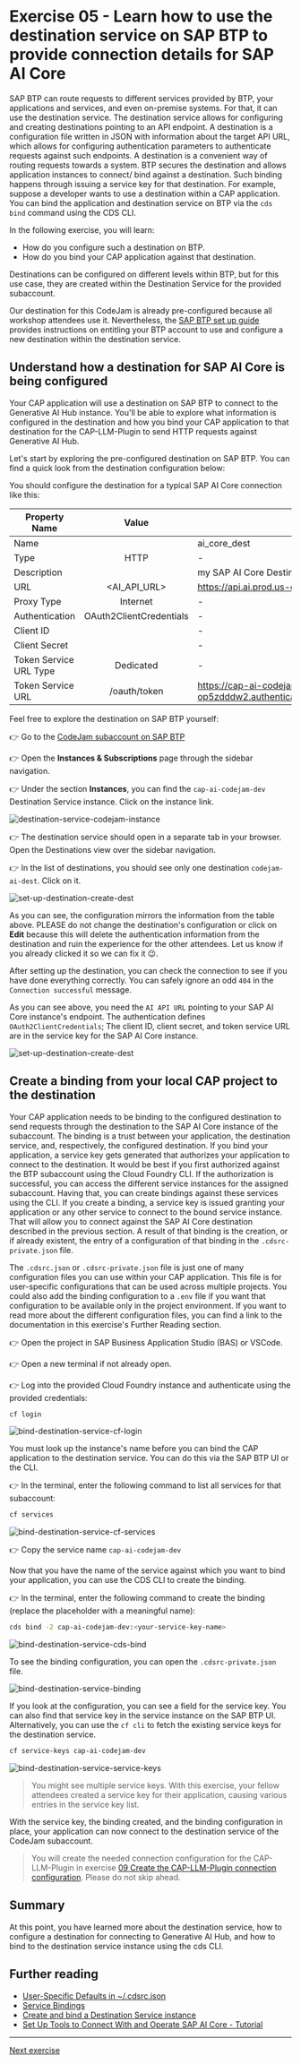 # Exercise 05 - Learn how to use the destination service on SAP BTP to provide connection details for SAP AI Core

SAP BTP can route requests to different services provided by BTP, your applications and services, and even on-premise systems. For that, it can use the destination service. The destination service allows for configuring and creating destinations pointing to an API endpoint. A destination is a configuration file written in JSON with information about the target API URL, which allows for configuring authentication parameters to authenticate requests against such endpoints. A destination is a convenient way of routing requests towards a system. BTP secures the destination and allows application instances to connect/ bind against a destination. Such binding happens through issuing a service key for that destination. For example, suppose a developer wants to use a destination within a CAP application. You can bind the application and destination service on BTP via the `cds bind` command using the CDS CLI. 

In the following exercise, you will learn:

* How do you configure such a destination on BTP.
* How do you bind your CAP application against that destination.

Destinations can be configured on different levels within BTP, but for this use case, they are created within the Destination Service for the provided subaccount.

Our destination for this CodeJam is already pre-configured because all workshop attendees use it. Nevertheless, the [SAP BTP set up guide](../../btp-setup-guide.md) provides instructions on entitling your BTP account to use and configure a new destination within the destination service.

## Understand how a destination for SAP AI Core is being configured

Your CAP application will use a destination on SAP BTP to connect to the Generative AI Hub instance. You'll be able to explore what information is configured in the destination and how you bind your CAP application to that destination for the CAP-LLM-Plugin to send HTTP requests against Generative AI Hub.

Let's start by exploring the pre-configured destination on SAP BTP. You can find a quick look from the destination configuration below:

You should configure the destination for a typical SAP AI Core connection like this: 


| Property Name          | Value                   | Example                                                                |
| ---------------------- |:-----------------------:| ---------------------------------------------------------------------- |
| Name                   | <free to choose>        | ai_core_dest                                                           |
| Type                   | HTTP                    | -                                                                      |
| Description            | <free to choose>        | my SAP AI Core Destination                                             |
| URL                    | <AI_API_URL>            | https://api.ai.prod.us-east-1.aws.ml.hana.ondemand.com                 |
| Proxy Type             | Internet                | -                                                                      |
| Authentication         | OAuth2ClientCredentials | -                                                                      |
| Client ID              | <clientid>              | -                                                                      |
| Client Secret          | <clientsecret>          | -                                                                      |
| Token Service URL Type | Dedicated               | -                                                                      |
| Token Service URL      | <url>/oauth/token       | https://cap-ai-codejam-op5zdddw2.authentication.us10.hana.ondemand.com/oauth/token |

Feel free to explore the destination on SAP BTP yourself:

👉 Go to the [CodeJam subaccount on SAP BTP](https://emea.cockpit.btp.cloud.sap/cockpit/#/globalaccount/275320f9-4c26-4622-8728-b6f5196075f5/subaccount/6088766d-dcc4-4e56-972f-652baad796be/)

👉 Open the **Instances & Subscriptions** page through the sidebar navigation.

👉 Under the section **Instances**, you can find the `cap-ai-codejam-dev` Destination Service instance. Click on the instance link.

![destination-service-codejam-instance](../05-explore-destination-service/assets/01-destination-service-codejam-instance.png)

👉 The destination service should open in a separate tab in your browser. Open the Destinations view over the sidebar navigation.

👉 In the list of destinations, you should see only one destination `codejam-ai-dest`. Click on it.

![set-up-destination-create-dest](../../assets/set-up-destination/4-set-up-destination-create-dest.png)

As you can see, the configuration mirrors the information from the table above. PLEASE do not change the destination's configuration or click on **Edit** because this will delete the authentication information from the destination and ruin the experience for the other attendees. Let us know if you already clicked it so we can fix it 😉.

After setting up the destination, you can check the connection to see if you have done everything correctly. You can safely ignore an odd `404` in the `Connection successful` message.

As you can see above, you need the `AI API URL` pointing to your SAP AI Core instance's endpoint. The authentication defines `OAuth2ClientCredentials`; The client ID, client secret, and token service URL are in the service key for the SAP AI Core instance.

![set-up-destination-create-dest](../05-explore-destination-service/assets/02-ai-core-service-key.png)

## Create a binding from your local CAP project to the destination

Your CAP application needs to be binding to the configured destination to send requests through the destination to the SAP AI Core instance of the subaccount. The binding is a trust between your application, the destination service, and, respectively, the configured destination. If you bind your application, a service key gets generated that authorizes your application to connect to the destination. It would be best if you first authorized against the BTP subaccount using the Cloud Foundry CLI. If the authorization is successful, you can access the different service instances for the assigned subaccount. Having that, you can create bindings against these services using the CLI. If you create a binding, a service key is issued granting your application or any other service to connect to the bound service instance. That will allow you to connect against the SAP AI Core destination described in the previous section. A result of that binding is the creation, or if already existent, the entry of a configuration of that binding in the `.cdsrc-private.json` file.

The `.cdsrc.json` or `.cdsrc-private.json` file is just one of many configuration files you can use within your CAP application. This file is for user-specific configurations that can be used across multiple projects. You could also add the binding configuration to a `.env` file if you want that configuration to be available only in the project environment. If you want to read more about the different configuration files, you can find a link to the documentation in this exercise's Further Reading section.

👉 Open the project in SAP Business Application Studio (BAS) or VSCode.

👉 Open a new terminal if not already open.

👉 Log into the provided Cloud Foundry instance and authenticate using the provided credentials:

```bash
cf login
```

![bind-destination-service-cf-login](./assets/01-bind-destination-service-cf-login.png)

You must look up the instance's name before you can bind the CAP application to the destination service. You can do this via the SAP BTP UI or the CLI.

👉 In the terminal, enter the following command to list all services for that subaccount:

```bash
cf services
```

![bind-destination-service-cf-services](./assets/02-bind-destination-service-cf-services.png)

👉 Copy the service name `cap-ai-codejam-dev`

Now that you have the name of the service against which you want to bind your application, you can use the CDS CLI to create the binding.

👉 In the terminal, enter the following command to create the binding (replace the placeholder with a meaningful name):

```bash
cds bind -2 cap-ai-codejam-dev:<your-service-key-name>
```

![bind-destination-service-cds-bind](./assets/03-bind-destination-service-cds-bind.png)

To see the binding configuration, you can open the `.cdsrc-private.json` file.

![bind-destination-service-binding](./assets/04-bind-destination-service-binding.png)

If you look at the configuration, you can see a field for the service key. You can also find that service key in the service instance on the SAP BTP UI. Alternatively, you can use the `cf cli` to fetch the existing service keys for the destination service.

```bash
cf service-keys cap-ai-codejam-dev
```

![bind-destination-service-service-keys](./assets/05-bind-destination-service-service-keys.png)

> You might see multiple service keys. With this exercise, your fellow attendees created a service key for their application, causing various entries in the service key list.

With the service key, the binding created, and the binding configuration in place, your application can now connect to the destination service of the CodeJam subaccount.

> You will create the needed connection configuration for the CAP-LLM-Plugin in exercise [09 Create the CAP-LLM-Plugin connection configuration](../09-create-connection-configuration/README.md). Please do not skip ahead.

## Summary

At this point, you have learned more about the destination service, how to configure a destination for connecting to Generative AI Hub, and how to bind to the destination service instance using the cds CLI.

## Further reading

* [User-Specific Defaults in ~/.cdsrc.json](https://cap.cloud.sap/docs/node.js/cds-env#user-specific-defaults-in-cdsrc-json)
* [Service Bindings](https://cap.cloud.sap/docs/node.js/cds-connect#service-bindings)
* [Create and bind a Destination Service instance](https://help.sap.com/docs/connectivity/sap-btp-connectivity-cf/create-and-bind-destination-service-instance)
* [Set Up Tools to Connect With and Operate SAP AI Core - Tutorial](https://developers.sap.com/tutorials/ai-core-setup..html)

---

[Next exercise](../06-define-db-schema/README.md)
